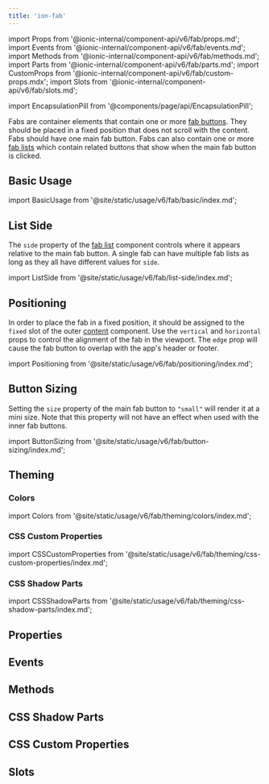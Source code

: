 ```yaml
---
title: 'ion-fab'
---
```


import Props from '@ionic-internal/component-api/v6/fab/props.md';
import Events from '@ionic-internal/component-api/v6/fab/events.md';
import Methods from '@ionic-internal/component-api/v6/fab/methods.md';
import Parts from '@ionic-internal/component-api/v6/fab/parts.md';
import CustomProps from '@ionic-internal/component-api/v6/fab/custom-props.mdx';
import Slots from '@ionic-internal/component-api/v6/fab/slots.md';

<head>
  <title>ion-fab: Floating Action Button for Android and iOS Ionic Apps</title>
  <meta
    name="description"
    content="Fabs, floating action buttons, are container elements that contain one or more fab buttons. Use ion-fab when creating Android and iOS apps with Ionic Framework."
  />
</head>

import EncapsulationPill from '@components/page/api/EncapsulationPill';

<EncapsulationPill type="shadow" />

Fabs are container elements that contain one or more [fab buttons](./fab-button). They should be placed in a fixed position that does not scroll with the content. Fabs should have one main fab button. Fabs can also contain one or more [fab lists](./fab-list) which contain related buttons that show when the main fab button is clicked.

## Basic Usage

import BasicUsage from '@site/static/usage/v6/fab/basic/index.md';

<BasicUsage />

## List Side

The `side` property of the [fab list](./fab-list) component controls where it appears relative to the main fab button. A single fab can have multiple fab lists as long as they all have different values for `side`.

import ListSide from '@site/static/usage/v6/fab/list-side/index.md';

<ListSide />

## Positioning

In order to place the fab in a fixed position, it should be assigned to the `fixed` slot of the outer [content](./content) component. Use the `vertical` and `horizontal` props to control the alignment of the fab in the viewport. The `edge` prop will cause the fab button to overlap with the app's header or footer.

import Positioning from '@site/static/usage/v6/fab/positioning/index.md';

<Positioning />

## Button Sizing

Setting the `size` property of the main fab button to `"small"` will render it at a mini size. Note that this property will not have an effect when used with the inner fab buttons.

import ButtonSizing from '@site/static/usage/v6/fab/button-sizing/index.md';

<ButtonSizing />

## Theming

### Colors

import Colors from '@site/static/usage/v6/fab/theming/colors/index.md';

<Colors />

### CSS Custom Properties

import CSSCustomProperties from '@site/static/usage/v6/fab/theming/css-custom-properties/index.md';

<CSSCustomProperties />

### CSS Shadow Parts

import CSSShadowParts from '@site/static/usage/v6/fab/theming/css-shadow-parts/index.md';

<CSSShadowParts />

## Properties

<Props />

## Events

<Events />

## Methods

<Methods />

## CSS Shadow Parts

<Parts />

## CSS Custom Properties

<CustomProps />

## Slots

<Slots />
